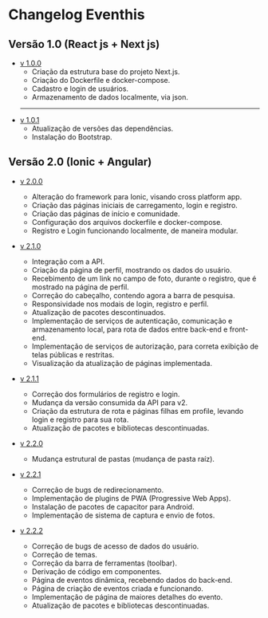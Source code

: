 # Changelog Eventhis
## Versão 1.0 (React js + Next js)
- [v 1.0.0](https://github.com/S204-Inatel-2023-2/binaryhorizon_eventhis_front/pull/3)
    - Criação da estrutura base do projeto Next.js.
    - Criação do Dockerfile e docker-compose.
    - Cadastro e login de usuários.
    - Armazenamento de dados localmente, via json.
    ---
- [v 1.0.1](https://github.com/S204-Inatel-2023-2/binaryhorizon_eventhis_front/pull/4)
    - Atualização de versões das dependências.
    - Instalação do Bootstrap.

## Versão 2.0 (Ionic + Angular)
- [v 2.0.0](https://github.com/S204-Inatel-2023-2/binaryhorizon_eventhis_front/pull/9)
    - Alteração do framework para Ionic, visando cross platform app.
    - Criação das páginas iniciais de carregamento, login e registro.
    - Criação das páginas de início e comunidade.
    - Configuração dos arquivos dockerfile e docker-compose.
    - Registro e Login funcionando localmente, de maneira modular.

- [v 2.1.0](https://github.com/S204-Inatel-2023-2/binaryhorizon_eventhis_front/pull/10)
    - Integração com a API.
    - Criação da página de perfil, mostrando os dados do usuário.
    - Recebimento de um link no campo de foto, durante o registro, que é mostrado na página de perfil.
    - Correção do cabeçalho, contendo agora a barra de pesquisa.
    - Responsividade nos modais de login, registro e perfil.
    - Atualização de pacotes descontinuados.
    - Implementação de serviços de autenticação, comunicação e armazenamento local, para rota de dados entre back-end e front-end.
    - Implementação de serviços de autorização, para correta exibição de telas públicas e restritas.
    - Visualização da atualização de páginas implementada.

- [v 2.1.1](https://github.com/S204-Inatel-2023-2/binaryhorizon_eventhis_front/pull/12)
    - Correção dos formulários de registro e login.
    - Mudança da versão consumida da API para v2.
    - Criação da estrutura de rota e páginas filhas em profile, levando login e registro para sua rota.
    - Atualização de pacotes e bibliotecas descontinuadas.

- [v 2.2.0](https://github.com/S204-Inatel-2023-2/binaryhorizon_eventhis_front/pull/16)
    - Mudança estrutural de pastas (mudança de pasta raíz).

- [v 2.2.1](https://github.com/S204-Inatel-2023-2/binaryhorizon_eventhis_front/pull/25)
    - Correção de bugs de redirecionamento.
    - Implementação de plugins de PWA (Progressive Web Apps).
    - Instalação de pacotes de capacitor para Android.
    - Implementação de sistema de captura e envio de fotos.

- [v 2.2.2](https://github.com/S204-Inatel-2023-2/binaryhorizon_eventhis_front/pull/29)
    - Correção de bugs de acesso de dados do usuário.
    - Correção de temas.
    - Correção da barra de ferramentas (toolbar).
    - Derivação de código em componentes.
    - Página de eventos dinâmica, recebendo dados do back-end.
    - Página de criação de eventos criada e funcionando.
    - Implementação de página de maiores detalhes do evento.
    - Atualização de pacotes e bibliotecas descontinuadas.